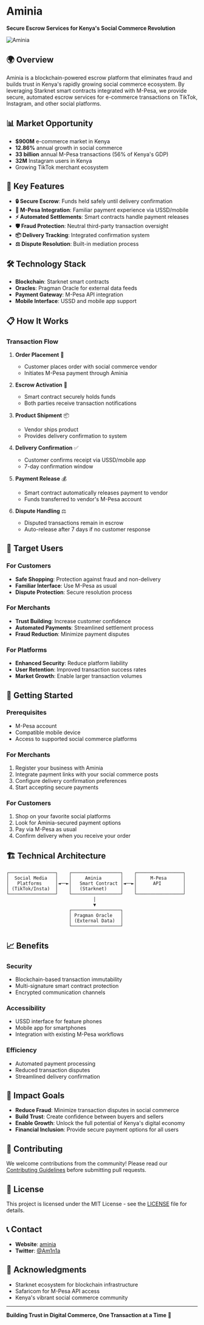 # Aminia

**Secure Escrow Services for Kenya's Social Commerce Revolution**

![Aminia](https://https://aminia-zqxu.vercel.app/aminia.png)

## 🌍 Overview

Aminia is a blockchain-powered escrow platform that eliminates fraud and builds trust in Kenya's rapidly growing social commerce ecosystem. By leveraging Starknet smart contracts integrated with M-Pesa, we provide secure, automated escrow services for e-commerce transactions on TikTok, Instagram, and other social platforms.

## 📊 Market Opportunity

- **$900M** e-commerce market in Kenya
- **12.86%** annual growth in social commerce
- **33 billion** annual M-Pesa transactions (56% of Kenya's GDP)
- **32M** Instagram users in Kenya
- Growing TikTok merchant ecosystem

## 🚀 Key Features

- **🔒 Secure Escrow**: Funds held safely until delivery confirmation
- **📱 M-Pesa Integration**: Familiar payment experience via USSD/mobile
- **⚡ Automated Settlements**: Smart contracts handle payment releases
- **🛡️ Fraud Protection**: Neutral third-party transaction oversight
- **📦 Delivery Tracking**: Integrated confirmation system
- **⚖️ Dispute Resolution**: Built-in mediation process

## 🛠️ Technology Stack

- **Blockchain**: Starknet smart contracts
- **Oracles**: Pragman Oracle for external data feeds
- **Payment Gateway**: M-Pesa API integration
- **Mobile Interface**: USSD and mobile app support

## 📋 How It Works

### Transaction Flow

1. **Order Placement** 🛒
   - Customer places order with social commerce vendor
   - Initiates M-Pesa payment through Aminia

2. **Escrow Activation** 🔐
   - Smart contract securely holds funds
   - Both parties receive transaction notifications

3. **Product Shipment** 📦
   - Vendor ships product
   - Provides delivery confirmation to system

4. **Delivery Confirmation** ✅
   - Customer confirms receipt via USSD/mobile app
   - 7-day confirmation window

5. **Payment Release** 💰
   - Smart contract automatically releases payment to vendor
   - Funds transferred to vendor's M-Pesa account

6. **Dispute Handling** ⚖️
   - Disputed transactions remain in escrow
   - Auto-release after 7 days if no customer response

## 🎯 Target Users

### For Customers
- **Safe Shopping**: Protection against fraud and non-delivery
- **Familiar Interface**: Use M-Pesa as usual
- **Dispute Protection**: Secure resolution process

### For Merchants
- **Trust Building**: Increase customer confidence
- **Automated Payments**: Streamlined settlement process
- **Fraud Reduction**: Minimize payment disputes

### For Platforms
- **Enhanced Security**: Reduce platform liability
- **User Retention**: Improved transaction success rates
- **Market Growth**: Enable larger transaction volumes

## 🔧 Getting Started

### Prerequisites
- M-Pesa account
- Compatible mobile device
- Access to supported social commerce platforms

### For Merchants
1. Register your business with Aminia
2. Integrate payment links with your social commerce posts
3. Configure delivery confirmation preferences
4. Start accepting secure payments

### For Customers
1. Shop on your favorite social platforms
2. Look for Aminia-secured payment options
3. Pay via M-Pesa as usual
4. Confirm delivery when you receive your order

## 🏗️ Technical Architecture

```
┌─────────────────┐    ┌──────────────────┐    ┌─────────────────┐
│  Social Media   │    │     Aminia       │    │     M-Pesa      │
│   Platforms     │◄──►│   Smart Contract │◄──►│      API        │
│ (TikTok/Insta)  │    │   (Starknet)     │    │                 │
└─────────────────┘    └──────────────────┘    └─────────────────┘
                                │
                                ▼
                       ┌──────────────────┐
                       │ Pragman Oracle   │
                       │ (External Data)  │
                       └──────────────────┘
```

## 📈 Benefits

### Security
- Blockchain-based transaction immutability
- Multi-signature smart contract protection
- Encrypted communication channels

### Accessibility
- USSD interface for feature phones
- Mobile app for smartphones
- Integration with existing M-Pesa workflows

### Efficiency
- Automated payment processing
- Reduced transaction disputes
- Streamlined delivery confirmation

## 🌟 Impact Goals

- **Reduce Fraud**: Minimize transaction disputes in social commerce
- **Build Trust**: Create confidence between buyers and sellers
- **Enable Growth**: Unlock the full potential of Kenya's digital economy
- **Financial Inclusion**: Provide secure payment options for all users

## 🤝 Contributing

We welcome contributions from the community! Please read our [Contributing Guidelines](CONTRIBUTING.md) before submitting pull requests.

## 📄 License

This project is licensed under the MIT License - see the [LICENSE](LICENSE) file for details.

## 📞 Contact

- **Website**: [aminia]([https://aminia.co.ke](https://aminia-zqxu.vercel.app/))
- **Twitter**: [@Am1n1a](https://x.com/Am1n1a)

## 🙏 Acknowledgments

- Starknet ecosystem for blockchain infrastructure
- Safaricom for M-Pesa API access
- Kenya's vibrant social commerce community

---

**Building Trust in Digital Commerce, One Transaction at a Time** 🚀
